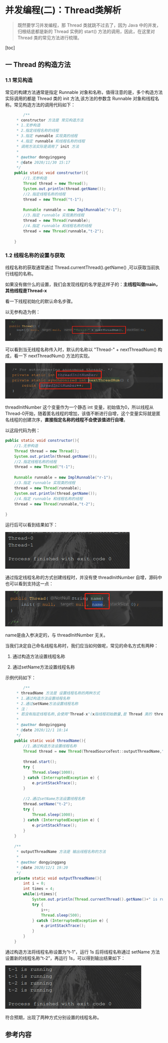 # 并发编程(二)：Thread类解析

> 既然要学习并发编程，那 Thread 类就跳不过去了，因为 Java 中的并发，归根结底都是新的 Thread 实例的 start() 方法的调用，因此，在这里对 Thread 类的常见方法进行梳理。

[toc]

## 一 Thread 的构造方法

### 1.1 常见构造

常见的构建方法通常是指定 Runnable 对象和名称，值得注意的是，多个构造方法实际调用的都是 Thread 类的 init 方法,该方法的参数含 Runnable 对象和线程名称。常见构造方法的调用代码如下：

```java
		/**
     * constructor 方法是 常见构造方法
     * 1.无参构造
     * 2.指定线程名称的线程
     * 3.指定 runnable 实现类的线程
     * 4.指定 runnable 和线程名称的线程
     * 调用方法实际是调用了 init 方法
     *
     * @author dongyinggang
     * @date 2020/11/30 15:17
     */
    public static void constructor(){
        //1.无参构造
        Thread thread = new Thread();
        System.out.println(thread.getName());
        //2.指定线程名称的线程
        thread = new Thread("t-1");

        Runnable runnable = new ImplRunnable("r-1");
        //3.指定 runnable 实现类的线程
        thread = new Thread(runnable);
        //4.指定 runnable 和线程名称的线程
        thread = new Thread(runnable,"t-2");

    }
```

### 1.2 线程名称的设置与获取

线程名称的获取通常通过 Thread.currentThread().getName() ,可以获取当前执行线程的名称。

如果没有做什么的设置，我们会发现线程的名字是这样子的：**主线程叫做main，其他线程是Thread-x**

看一下线程初始化的默认命名步骤。

以无参构造为例：

![image-20201201195438054](图片/image-20201201195438054.png)

可以看到当无线程名称传入时，默认的名称以 "Thread-" + nextThreadNum() 构成，看一下 nextThreadNum() 方法的实现。

![image-20201201195542189](图片/image-20201201195542189.png)

threadInitNumber 这个变量作为一个静态 int 变量，初始值为0，所以线程从Thread-0开始，随着匿名线程的增加，该值不断进行自增，这个变量实际就是匿名线程的创建次序，**直接指定名称的线程不会使该值进行自增**。

以这段代码为例：

```java
public static void constructor(){
    //1.无参构造
    Thread thread = new Thread();
    System.out.println(thread.getName());
    //2.指定线程名称的线程
    thread = new Thread("t-1");

    Runnable runnable = new ImplRunnable("r-1");
    //3.指定 runnable 实现类的线程
    thread = new Thread(runnable);
    System.out.println(thread.getName());
    //4.指定 runnable 和线程名称的线程
    thread = new Thread(runnable,"t-2");

}
```

运行后可以看到结果如下：

![image-20201201200304458](图片/image-20201201200304458.png)

通过指定线程名称的方式创建线程时，并没有使 threadInitNumber 自增，源码中也可以看到支持这一点：

![image-20201201200430080](图片/image-20201201200430080.png)

name是由入参决定的，与 threadInitNumber 无关。

当我们决定自己命名线程名称时，我们应当如何做呢，常见的命名方式有两种：

1. 通过构造方法设置线程名称

2. 通过setName方法设置线程名称

示例代码如下：

```java
		/**
     * threadName 方法是 设置线程名称的两种方式
     * 1.通过构造方法设置线程名称
     * 2.通过setName方法设置线程名称
     * 注：
     * 若没有指定线程名称,会使用"Thread-x"(x指线程初始数量,是 Thread 类的 threadInitNumber)
     *
     * @author dongyinggang
     * @date 2020/12/1 18:14
     */
    public static void threadName(){
        //1.通过构造方法设置线程名称
        Thread thread = new Thread(ThreadSourceTest::outputThreadName,"t-1");

        thread.start();
        try {
            Thread.sleep(1000);
        } catch (InterruptedException e) {
            e.printStackTrace();
        }

        //2.通过setName方法设置线程名称
        thread.setName("t-2");
        try {
            Thread.sleep(1000);
        } catch (InterruptedException e) {
            e.printStackTrace();
        }
    }

    /**
     * outputThreadName 方法是 输出线程名称的方法
     *
     * @author dongyinggang
     * @date 2020/12/1 19:20
     */
    private static void outputThreadName(){
        int i = 0;
        int times = 4;
        while(i<times){
            System.out.println(Thread.currentThread().getName()+" is running");
            try {
                i++;
                Thread.sleep(500);
            } catch (InterruptedException e) {
                e.printStackTrace();
            }
        }
    }
```

通过构造方法将线程名称设置为“t-1”，运行 1s 后将线程名称通过 setName 方法设置新的线程名称“t-2”，再运行 1s，可以得到输出结果如下：

 ![image-20201201201242914](图片/image-20201201201242914.png)

符合预期，出现了两种方式分别设置的线程名称。

## 参考内容

